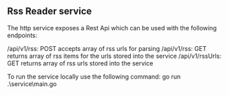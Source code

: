 ## Rss Reader service 
The http service exposes a Rest Api which can be used with the following endpoints:

/api/v1/rss: POST accepts array of rss urls for parsing
/api/v1/rss: GET returns array of rss items for the urls stored into the service
/api/v1/rssUrls: GET returns array of rss urls stored into the service

To run the service locally use the following command:
go run .\service\main.go